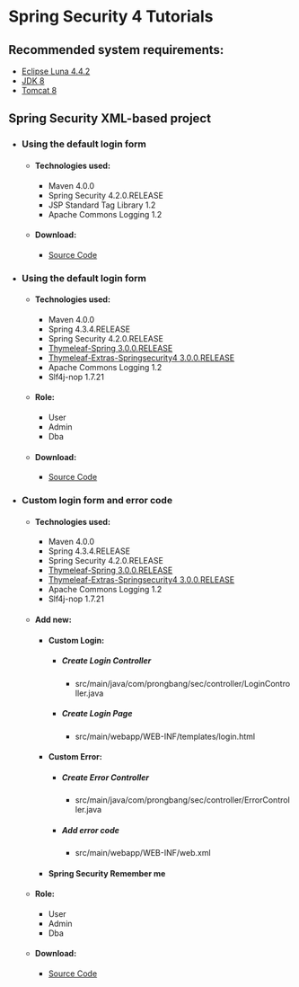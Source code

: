 # Spring Security 4 Tutorials
<h2>Recommended system requirements:</h2>
<ul>
	<li><a href="https://www.eclipse.org/downloads/packages/release/Luna/SR2" target="_blank">Eclipse Luna 4.4.2</a></li>
	<li><a href="http://www.oracle.com/technetwork/java/javase/downloads/jdk8-downloads-2133151.html" target="_blank">JDK 8</a></li>
	<li><a href="https://tomcat.apache.org/download-80.cgi" target="_blank">Tomcat 8</a></li>
</ul>
<h2>Spring Security XML-based project</h2>
<ul>
	<li>
		<h3>Using the default login form</h3>
		<ul>
			<li>
				<h4>Technologies used:</h4>
				<ul>
					<li>Maven 4.0.0</li>
					<li>Spring Security 4.2.0.RELEASE</li>
					<li>JSP Standard Tag Library 1.2</li>
					<li>Apache Commons Logging 1.2</li>
				</ul>
			</li>
			<li>
				<h4>Download:</h4>
				<ul>
					<li><a href="https://github.com/prongbang/spring-security/releases/tag/v1.0.0" target="_blank">Source Code</a></li>
				</ul>
			</li>
		</ul>
	</li>
	<li>
		<h3>Using the default login form</h3>
		<ul>
			<li>
				<h4>Technologies used:</h4>
				<ul>
					<li>Maven 4.0.0</li>
					<li>Spring 4.3.4.RELEASE</li>
					<li>Spring Security 4.2.0.RELEASE</li>
					<li><a href="http://www.thymeleaf.org/doc/tutorials/3.0/thymeleafspring.html" target="_blank">Thymeleaf-Spring 3.0.0.RELEASE</a></li>
					<li><a href="https://github.com/thymeleaf/thymeleaf-extras-springsecurity" target="_blank">Thymeleaf-Extras-Springsecurity4 3.0.0.RELEASE</a></li>
					<li>Apache Commons Logging 1.2</li>
					<li>Slf4j-nop 1.7.21</li>
				</ul>
			</li>
			<li>
				<h4>Role:</h4>
				<ul>
					<li>User</li>
					<li>Admin</li>
					<li>Dba</li>
				</ul>
			</li>
			<li>
				<h4>Download:</h4>
				<ul>
					<li><a href="https://github.com/prongbang/spring-security/releases/tag/v1.0.1" target="_blank">Source Code</a></li>
				</ul>
			</li>
		</ul>
	</li>
	<li>
		<h3>Custom login form and error code</h3>
		<ul>
			<li>
				<h4>Technologies used:</h4>
				<ul>
					<li>Maven 4.0.0</li>
					<li>Spring 4.3.4.RELEASE</li>
					<li>Spring Security 4.2.0.RELEASE</li>
					<li><a href="http://www.thymeleaf.org/doc/tutorials/3.0/thymeleafspring.html" target="_blank">Thymeleaf-Spring 3.0.0.RELEASE</a></li>
					<li><a href="https://github.com/thymeleaf/thymeleaf-extras-springsecurity" target="_blank">Thymeleaf-Extras-Springsecurity4 3.0.0.RELEASE</a></li>
					<li>Apache Commons Logging 1.2</li>
					<li>Slf4j-nop 1.7.21</li>
				</ul>
			</li>
			<li>
				<h4>Add new:</h4>
				<ul>
					<li>
						<h4>Custom Login:</h4>
						<ul>
							<li>
								<h5>Create Login Controller</h5>
								<ul>
									<li>src/main/java/com/prongbang/sec/controller/LoginController.java</li>
								</ul>
							</li>
							<li>
								<h5>Create Login Page</h5>
								<ul>
									<li>src/main/webapp/WEB-INF/templates/login.html</li>
								</ul>
							</li>
						</ul>
					</li>
					<li>
						<h4>Custom Error:</h4>
						<ul>
							<li>
								<h5>Create Error Controller</h5>
								<ul>
									<li>src/main/java/com/prongbang/sec/controller/ErrorController.java</li>
								</ul>
							</li>
							<li>
								<h5>Add error code</h5>
								<ul>
									<li>src/main/webapp/WEB-INF/web.xml</li>
								</ul>
							</li>
						</ul>
					</li>
					<li><h4>Spring Security Remember me</h4></li>
				</ul>
			</li>
			<li>
				<h4>Role:</h4>
				<ul>
					<li>User</li>
					<li>Admin</li>
					<li>Dba</li>
				</ul>
			</li>
			<li>
				<h4>Download:</h4>
				<ul>
					<li><a href="https://github.com/prongbang/spring-security/releases/tag/v1.0.2" target="_blank">Source Code</a></li>
				</ul>
			</li>
		</ul>
	</li>
</ul>
